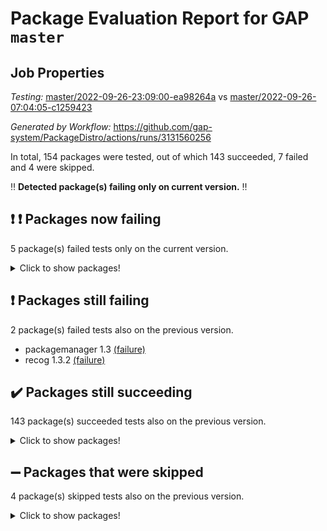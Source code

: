 # Package Evaluation Report for GAP `master`

## Job Properties

*Testing:* [master/2022-09-26-23:09:00-ea98264a](https://github.com/gap-system/PackageDistro/blob/data/reports/master/2022-09-26-23:09:00-ea98264a) vs [master/2022-09-26-07:04:05-c1259423](https://github.com/gap-system/PackageDistro/blob/data/reports/master/2022-09-26-07:04:05-c1259423)

*Generated by Workflow:* https://github.com/gap-system/PackageDistro/actions/runs/3131560256

In total, 154 packages were tested, out of which 143 succeeded, 7 failed and 4 were skipped.

:bangbang: **Detected package(s) failing only on current version.** :bangbang:

## :exclamation: :exclamation: Packages now failing

5 package(s) failed tests only on the current version.
<details><summary>Click to show packages!</summary>

- cap 2022.09-18 [(failure)](https://github.com/gap-system/PackageDistro/actions/runs/3131560256/jobs/5083154383) vs cap 2022.09-16 [(success)](https://github.com/gap-system/PackageDistro/actions/runs/3125572372/jobs/5070206277)
- generalizedmorphismsforcap 2022.08-01 [(failure)](https://github.com/gap-system/PackageDistro/actions/runs/3131560256/jobs/5083156587) vs generalizedmorphismsforcap 2022.08-01 [(success)](https://github.com/gap-system/PackageDistro/actions/runs/3125572372/jobs/5070209439)
- linearalgebraforcap 2022.09-11 [(failure)](https://github.com/gap-system/PackageDistro/actions/runs/3131560256/jobs/5083158449) vs linearalgebraforcap 2022.09-11 [(success)](https://github.com/gap-system/PackageDistro/actions/runs/3125572372/jobs/5070211695)
- modulepresentationsforcap 2022.09-01 [(failure)](https://github.com/gap-system/PackageDistro/actions/runs/3131560256/jobs/5083159081) vs modulepresentationsforcap 2022.09-01 [(success)](https://github.com/gap-system/PackageDistro/actions/runs/3125572372/jobs/5070212610)
- monoidalcategories 2022.09-09 [(failure)](https://github.com/gap-system/PackageDistro/actions/runs/3131560256/jobs/5083159207) vs monoidalcategories 2022.09-07 [(success)](https://github.com/gap-system/PackageDistro/actions/runs/3125572372/jobs/5070212778)
</details>

## :exclamation: Packages still failing

2 package(s) failed tests also on the previous version.
- packagemanager 1.3 [(failure)](https://github.com/gap-system/PackageDistro/actions/runs/3131560256/jobs/5083159772)
- recog 1.3.2 [(failure)](https://github.com/gap-system/PackageDistro/actions/runs/3131560256/jobs/5083160584)

## :heavy_check_mark: Packages still succeeding

143 package(s) succeeded tests also on the previous version.
<details><summary>Click to show packages!</summary>

- 4ti2interface 2022.09-01 [(success)](https://github.com/gap-system/PackageDistro/actions/runs/3131560256/jobs/5083153665)
- ace 5.6.1 [(success)](https://github.com/gap-system/PackageDistro/actions/runs/3131560256/jobs/5083153727)
- aclib 1.3.2 [(success)](https://github.com/gap-system/PackageDistro/actions/runs/3131560256/jobs/5083153798)
- agt 0.2 [(success)](https://github.com/gap-system/PackageDistro/actions/runs/3131560256/jobs/5083153872)
- alnuth 3.2.1 [(success)](https://github.com/gap-system/PackageDistro/actions/runs/3131560256/jobs/5083153932)
- anupq 3.2.6 [(success)](https://github.com/gap-system/PackageDistro/actions/runs/3131560256/jobs/5083154011)
- atlasrep 2.1.5 [(success)](https://github.com/gap-system/PackageDistro/actions/runs/3131560256/jobs/5083154070)
- autodoc 2022.07.10 [(success)](https://github.com/gap-system/PackageDistro/actions/runs/3131560256/jobs/5083154118)
- automata 1.15 [(success)](https://github.com/gap-system/PackageDistro/actions/runs/3131560256/jobs/5083154178)
- automgrp 1.3.2 [(success)](https://github.com/gap-system/PackageDistro/actions/runs/3131560256/jobs/5083154259)
- autpgrp 1.11 [(success)](https://github.com/gap-system/PackageDistro/actions/runs/3131560256/jobs/5083154328)
- caratinterface 2.3.4 [(success)](https://github.com/gap-system/PackageDistro/actions/runs/3131560256/jobs/5083154428)
- cddinterface 2022.08.11 [(success)](https://github.com/gap-system/PackageDistro/actions/runs/3131560256/jobs/5083154476)
- circle 1.6.5 [(success)](https://github.com/gap-system/PackageDistro/actions/runs/3131560256/jobs/5083154528)
- classicpres 1.22 [(success)](https://github.com/gap-system/PackageDistro/actions/runs/3131560256/jobs/5083154584)
- cohomolo 1.6.10 [(success)](https://github.com/gap-system/PackageDistro/actions/runs/3131560256/jobs/5083154640)
- congruence 1.2.4 [(success)](https://github.com/gap-system/PackageDistro/actions/runs/3131560256/jobs/5083154690)
- corelg 1.56 [(success)](https://github.com/gap-system/PackageDistro/actions/runs/3131560256/jobs/5083154763)
- crime 1.6 [(success)](https://github.com/gap-system/PackageDistro/actions/runs/3131560256/jobs/5083154822)
- crisp 1.4.5 [(success)](https://github.com/gap-system/PackageDistro/actions/runs/3131560256/jobs/5083154871)
- crypting 0.10.2 [(success)](https://github.com/gap-system/PackageDistro/actions/runs/3131560256/jobs/5083154912)
- cryst 4.1.25 [(success)](https://github.com/gap-system/PackageDistro/actions/runs/3131560256/jobs/5083154952)
- crystcat 1.1.10 [(success)](https://github.com/gap-system/PackageDistro/actions/runs/3131560256/jobs/5083154988)
- ctbllib 1.3.4 [(success)](https://github.com/gap-system/PackageDistro/actions/runs/3131560256/jobs/5083155050)
- cubefree 1.19 [(success)](https://github.com/gap-system/PackageDistro/actions/runs/3131560256/jobs/5083155089)
- curlinterface 2.3.1 [(success)](https://github.com/gap-system/PackageDistro/actions/runs/3131560256/jobs/5083155138)
- cvec 2.7.6 [(success)](https://github.com/gap-system/PackageDistro/actions/runs/3131560256/jobs/5083155177)
- datastructures 0.2.7 [(success)](https://github.com/gap-system/PackageDistro/actions/runs/3131560256/jobs/5083155215)
- deepthought 1.0.5 [(success)](https://github.com/gap-system/PackageDistro/actions/runs/3131560256/jobs/5083155258)
- design 1.7 [(success)](https://github.com/gap-system/PackageDistro/actions/runs/3131560256/jobs/5083155303)
- difsets 2.3.1 [(success)](https://github.com/gap-system/PackageDistro/actions/runs/3131560256/jobs/5083155348)
- digraphs 1.6.0 [(success)](https://github.com/gap-system/PackageDistro/actions/runs/3131560256/jobs/5083155399)
- edim 1.3.6 [(success)](https://github.com/gap-system/PackageDistro/actions/runs/3131560256/jobs/5083155455)
- example 4.3.2 [(success)](https://github.com/gap-system/PackageDistro/actions/runs/3131560256/jobs/5083155497)
- examplesforhomalg 2022.08-04 [(success)](https://github.com/gap-system/PackageDistro/actions/runs/3131560256/jobs/5083155543)
- factint 1.6.3 [(success)](https://github.com/gap-system/PackageDistro/actions/runs/3131560256/jobs/5083155610)
- ferret 1.0.8 [(success)](https://github.com/gap-system/PackageDistro/actions/runs/3131560256/jobs/5083155661)
- fga 1.4.0 [(success)](https://github.com/gap-system/PackageDistro/actions/runs/3131560256/jobs/5083155709)
- fining 1.5.1 [(success)](https://github.com/gap-system/PackageDistro/actions/runs/3131560256/jobs/5083155764)
- float 1.0.3 [(success)](https://github.com/gap-system/PackageDistro/actions/runs/3131560256/jobs/5083155852)
- format 1.4.3 [(success)](https://github.com/gap-system/PackageDistro/actions/runs/3131560256/jobs/5083155910)
- forms 1.2.8 [(success)](https://github.com/gap-system/PackageDistro/actions/runs/3131560256/jobs/5083155970)
- fplsa 1.2.5 [(success)](https://github.com/gap-system/PackageDistro/actions/runs/3131560256/jobs/5083156049)
- fr 2.4.10 [(success)](https://github.com/gap-system/PackageDistro/actions/runs/3131560256/jobs/5083156112)
- francy 1.2.5 [(success)](https://github.com/gap-system/PackageDistro/actions/runs/3131560256/jobs/5083156173)
- fwtree 1.3 [(success)](https://github.com/gap-system/PackageDistro/actions/runs/3131560256/jobs/5083156231)
- gapdoc 1.6.6 [(success)](https://github.com/gap-system/PackageDistro/actions/runs/3131560256/jobs/5083156317)
- gauss 2022.09-01 [(success)](https://github.com/gap-system/PackageDistro/actions/runs/3131560256/jobs/5083156389)
- gaussforhomalg 2022.08-03 [(success)](https://github.com/gap-system/PackageDistro/actions/runs/3131560256/jobs/5083156443)
- gbnp 1.0.5 [(success)](https://github.com/gap-system/PackageDistro/actions/runs/3131560256/jobs/5083156500)
- genss 1.6.8 [(success)](https://github.com/gap-system/PackageDistro/actions/runs/3131560256/jobs/5083156659)
- gradedmodules 2022.09-01 [(success)](https://github.com/gap-system/PackageDistro/actions/runs/3131560256/jobs/5083156729)
- gradedringforhomalg 2022.08-02 [(success)](https://github.com/gap-system/PackageDistro/actions/runs/3131560256/jobs/5083156780)
- grape 4.8.5 [(success)](https://github.com/gap-system/PackageDistro/actions/runs/3131560256/jobs/5083156830)
- groupoids 1.71 [(success)](https://github.com/gap-system/PackageDistro/actions/runs/3131560256/jobs/5083156868)
- grpconst 2.6.2 [(success)](https://github.com/gap-system/PackageDistro/actions/runs/3131560256/jobs/5083156921)
- guarana 0.96.3 [(success)](https://github.com/gap-system/PackageDistro/actions/runs/3131560256/jobs/5083156985)
- guava 3.17 [(success)](https://github.com/gap-system/PackageDistro/actions/runs/3131560256/jobs/5083157038)
- hap 1.47 [(success)](https://github.com/gap-system/PackageDistro/actions/runs/3131560256/jobs/5083157079)
- hapcryst 0.1.15 [(success)](https://github.com/gap-system/PackageDistro/actions/runs/3131560256/jobs/5083157126)
- hecke 1.5.3 [(success)](https://github.com/gap-system/PackageDistro/actions/runs/3131560256/jobs/5083157166)
- help 3.5 [(success)](https://github.com/gap-system/PackageDistro/actions/runs/3131560256/jobs/5083157207)
- homalg 2022.08-04 [(success)](https://github.com/gap-system/PackageDistro/actions/runs/3131560256/jobs/5083157258)
- homalgtocas 2022.09-01 [(success)](https://github.com/gap-system/PackageDistro/actions/runs/3131560256/jobs/5083157312)
- idrel 2.44 [(success)](https://github.com/gap-system/PackageDistro/actions/runs/3131560256/jobs/5083157377)
- images 1.3.1 [(success)](https://github.com/gap-system/PackageDistro/actions/runs/3131560256/jobs/5083157425)
- intpic 0.3.0 [(success)](https://github.com/gap-system/PackageDistro/actions/runs/3131560256/jobs/5083157487)
- io 4.7.3 [(success)](https://github.com/gap-system/PackageDistro/actions/runs/3131560256/jobs/5083157538)
- io_forhomalg 2022.09-01 [(success)](https://github.com/gap-system/PackageDistro/actions/runs/3131560256/jobs/5083157598)
- irredsol 1.4.3 [(success)](https://github.com/gap-system/PackageDistro/actions/runs/3131560256/jobs/5083157678)
- json 2.1.0 [(success)](https://github.com/gap-system/PackageDistro/actions/runs/3131560256/jobs/5083157747)
- jupyterkernel 1.4.1 [(success)](https://github.com/gap-system/PackageDistro/actions/runs/3131560256/jobs/5083157805)
- jupyterviz 1.5.6 [(success)](https://github.com/gap-system/PackageDistro/actions/runs/3131560256/jobs/5083157886)
- kan 1.34 [(success)](https://github.com/gap-system/PackageDistro/actions/runs/3131560256/jobs/5083157954)
- kbmag 1.5.10 [(success)](https://github.com/gap-system/PackageDistro/actions/runs/3131560256/jobs/5083158073)
- laguna 3.9.5 [(success)](https://github.com/gap-system/PackageDistro/actions/runs/3131560256/jobs/5083158185)
- liealgdb 2.2.1 [(success)](https://github.com/gap-system/PackageDistro/actions/runs/3131560256/jobs/5083158251)
- liepring 2.7 [(success)](https://github.com/gap-system/PackageDistro/actions/runs/3131560256/jobs/5083158312)
- liering 2.4.2 [(success)](https://github.com/gap-system/PackageDistro/actions/runs/3131560256/jobs/5083158371)
- localizeringforhomalg 2022.09-01 [(success)](https://github.com/gap-system/PackageDistro/actions/runs/3131560256/jobs/5083158509)
- loops 3.4.2 [(success)](https://github.com/gap-system/PackageDistro/actions/runs/3131560256/jobs/5083158570)
- lpres 1.0.3 [(success)](https://github.com/gap-system/PackageDistro/actions/runs/3131560256/jobs/5083158650)
- majoranaalgebras 1.4 [(success)](https://github.com/gap-system/PackageDistro/actions/runs/3131560256/jobs/5083158712)
- mapclass 1.4.6 [(success)](https://github.com/gap-system/PackageDistro/actions/runs/3131560256/jobs/5083158784)
- matgrp 0.70 [(success)](https://github.com/gap-system/PackageDistro/actions/runs/3131560256/jobs/5083158851)
- matricesforhomalg 2022.09-01 [(success)](https://github.com/gap-system/PackageDistro/actions/runs/3131560256/jobs/5083158906)
- modisom 2.5.3 [(success)](https://github.com/gap-system/PackageDistro/actions/runs/3131560256/jobs/5083158973)
- modules 2022.09-01 [(success)](https://github.com/gap-system/PackageDistro/actions/runs/3131560256/jobs/5083159139)
- nconvex 2022.08-01 [(success)](https://github.com/gap-system/PackageDistro/actions/runs/3131560256/jobs/5083159265)
- nilmat 1.4.2 [(success)](https://github.com/gap-system/PackageDistro/actions/runs/3131560256/jobs/5083159336)
- nock 1.5 [(success)](https://github.com/gap-system/PackageDistro/actions/runs/3131560256/jobs/5083159425)
- normalizinterface 1.3.4 [(success)](https://github.com/gap-system/PackageDistro/actions/runs/3131560256/jobs/5083159477)
- nq 2.5.8 [(success)](https://github.com/gap-system/PackageDistro/actions/runs/3131560256/jobs/5083159550)
- numericalsgps 1.3.1 [(success)](https://github.com/gap-system/PackageDistro/actions/runs/3131560256/jobs/5083159607)
- openmath 11.5.1 [(success)](https://github.com/gap-system/PackageDistro/actions/runs/3131560256/jobs/5083159656)
- orb 4.9.0 [(success)](https://github.com/gap-system/PackageDistro/actions/runs/3131560256/jobs/5083159710)
- patternclass 2.4.2 [(success)](https://github.com/gap-system/PackageDistro/actions/runs/3131560256/jobs/5083159850)
- permut 2.0.4 [(success)](https://github.com/gap-system/PackageDistro/actions/runs/3131560256/jobs/5083159946)
- polenta 1.3.10 [(success)](https://github.com/gap-system/PackageDistro/actions/runs/3131560256/jobs/5083160007)
- polymaking 0.8.6 [(success)](https://github.com/gap-system/PackageDistro/actions/runs/3131560256/jobs/5083160077)
- primgrp 3.4.2 [(success)](https://github.com/gap-system/PackageDistro/actions/runs/3131560256/jobs/5083160157)
- profiling 2.5.0 [(success)](https://github.com/gap-system/PackageDistro/actions/runs/3131560256/jobs/5083160221)
- qpa 1.34 [(success)](https://github.com/gap-system/PackageDistro/actions/runs/3131560256/jobs/5083160278)
- quagroup 1.8.3 [(success)](https://github.com/gap-system/PackageDistro/actions/runs/3131560256/jobs/5083160338)
- radiroot 2.9 [(success)](https://github.com/gap-system/PackageDistro/actions/runs/3131560256/jobs/5083160399)
- rcwa 4.7.0 [(success)](https://github.com/gap-system/PackageDistro/actions/runs/3131560256/jobs/5083160466)
- rds 1.8 [(success)](https://github.com/gap-system/PackageDistro/actions/runs/3131560256/jobs/5083160525)
- repndecomp 1.2.1 [(success)](https://github.com/gap-system/PackageDistro/actions/runs/3131560256/jobs/5083160659)
- repsn 3.1.0 [(success)](https://github.com/gap-system/PackageDistro/actions/runs/3131560256/jobs/5083160717)
- resclasses 4.7.3 [(success)](https://github.com/gap-system/PackageDistro/actions/runs/3131560256/jobs/5083160807)
- ringsforhomalg 2022.09-01 [(success)](https://github.com/gap-system/PackageDistro/actions/runs/3131560256/jobs/5083160884)
- sco 2022.09-01 [(success)](https://github.com/gap-system/PackageDistro/actions/runs/3131560256/jobs/5083160971)
- scscp 2.3.1 [(success)](https://github.com/gap-system/PackageDistro/actions/runs/3131560256/jobs/5083161048)
- semigroups 5.0.2 [(success)](https://github.com/gap-system/PackageDistro/actions/runs/3131560256/jobs/5083161126)
- sglppow 2.2 [(success)](https://github.com/gap-system/PackageDistro/actions/runs/3131560256/jobs/5083161221)
- sgpviz 0.999.5 [(success)](https://github.com/gap-system/PackageDistro/actions/runs/3131560256/jobs/5083161321)
- simpcomp 2.1.14 [(success)](https://github.com/gap-system/PackageDistro/actions/runs/3131560256/jobs/5083161396)
- singular 2022.09.23 [(success)](https://github.com/gap-system/PackageDistro/actions/runs/3131560256/jobs/5083161468)
- sla 1.5.3 [(success)](https://github.com/gap-system/PackageDistro/actions/runs/3131560256/jobs/5083161546)
- smallgrp 1.5 [(success)](https://github.com/gap-system/PackageDistro/actions/runs/3131560256/jobs/5083161622)
- smallsemi 0.6.13 [(success)](https://github.com/gap-system/PackageDistro/actions/runs/3131560256/jobs/5083161718)
- sonata 2.9.4 [(success)](https://github.com/gap-system/PackageDistro/actions/runs/3131560256/jobs/5083161806)
- sophus 1.27 [(success)](https://github.com/gap-system/PackageDistro/actions/runs/3131560256/jobs/5083161872)
- spinsym 1.5.2 [(success)](https://github.com/gap-system/PackageDistro/actions/runs/3131560256/jobs/5083161934)
- standardff 0.9.4 [(success)](https://github.com/gap-system/PackageDistro/actions/runs/3131560256/jobs/5083161988)
- symbcompcc 1.3.2 [(success)](https://github.com/gap-system/PackageDistro/actions/runs/3131560256/jobs/5083162050)
- thelma 1.3 [(success)](https://github.com/gap-system/PackageDistro/actions/runs/3131560256/jobs/5083162106)
- tomlib 1.2.9 [(success)](https://github.com/gap-system/PackageDistro/actions/runs/3131560256/jobs/5083162156)
- toolsforhomalg 2022.09-05 [(success)](https://github.com/gap-system/PackageDistro/actions/runs/3131560256/jobs/5083162202)
- toric 1.9.5 [(success)](https://github.com/gap-system/PackageDistro/actions/runs/3131560256/jobs/5083162273)
- toricvarieties 2022.07.13 [(success)](https://github.com/gap-system/PackageDistro/actions/runs/3131560256/jobs/5083162330)
- transgrp 3.6.3 [(success)](https://github.com/gap-system/PackageDistro/actions/runs/3131560256/jobs/5083162379)
- ugaly 4.0.3 [(success)](https://github.com/gap-system/PackageDistro/actions/runs/3131560256/jobs/5083162454)
- unipot 1.5 [(success)](https://github.com/gap-system/PackageDistro/actions/runs/3131560256/jobs/5083162509)
- unitlib 4.1.0 [(success)](https://github.com/gap-system/PackageDistro/actions/runs/3131560256/jobs/5083162552)
- utils 0.77 [(success)](https://github.com/gap-system/PackageDistro/actions/runs/3131560256/jobs/5083162619)
- uuid 0.7 [(success)](https://github.com/gap-system/PackageDistro/actions/runs/3131560256/jobs/5083162701)
- walrus 0.9991 [(success)](https://github.com/gap-system/PackageDistro/actions/runs/3131560256/jobs/5083162749)
- wedderga 4.10.2 [(success)](https://github.com/gap-system/PackageDistro/actions/runs/3131560256/jobs/5083162813)
- xmod 2.88 [(success)](https://github.com/gap-system/PackageDistro/actions/runs/3131560256/jobs/5083162884)
- xmodalg 1.22 [(success)](https://github.com/gap-system/PackageDistro/actions/runs/3131560256/jobs/5083162938)
- yangbaxter 0.10.1 [(success)](https://github.com/gap-system/PackageDistro/actions/runs/3131560256/jobs/5083162996)
- zeromqinterface 0.14 [(success)](https://github.com/gap-system/PackageDistro/actions/runs/3131560256/jobs/5083163051)
</details>

## :heavy_minus_sign: Packages that were skipped

4 package(s) skipped tests also on the previous version.
<details><summary>Click to show packages!</summary>

- browse 1.8.15 [(skipped)](https://github.com/gap-system/PackageDistro/actions/runs/3131560256/jobs/5083026902)
- itc 1.5.1 [(skipped)](https://github.com/gap-system/PackageDistro/actions/runs/3131560256/jobs/5083026902)
- polycyclic 2.16 [(skipped)](https://github.com/gap-system/PackageDistro/actions/runs/3131560256/jobs/5083026902)
- xgap 4.31 [(skipped)](https://github.com/gap-system/PackageDistro/actions/runs/3131560256/jobs/5083026902)
</details>

